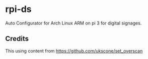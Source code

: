 # rpi-ds
Auto Configurator for Arch Linux ARM on pi 3 for digital signages.

## Credits
This using content from https://github.com/ukscone/set_overscan
